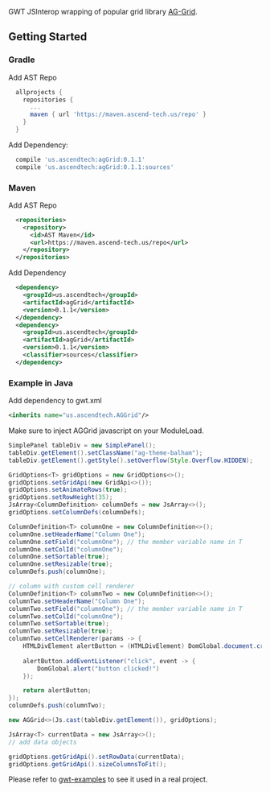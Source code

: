 GWT JSInterop wrapping of popular grid library [AG-Grid](https://www.ag-grid.com/).

## Getting Started

### Gradle

Add AST Repo
```gradle
  allprojects {
    repositories {
      ...
      maven { url 'https://maven.ascend-tech.us/repo' }
    }
  }
```

Add Dependency:
```gradle
  compile 'us.ascendtech:agGrid:0.1.1'
  compile 'us.ascendtech:agGrid:0.1.1:sources'
```

### Maven

Add AST Repo
```xml
  <repositories>
    <repository>
      <id>AST Maven</id>
      <url>https://maven.ascend-tech.us/repo</url>
    </repository>
  </repositories>
```
Add Dependency
```xml
  <dependency>
    <groupId>us.ascendtech</groupId>
    <artifactId>agGrid</artifactId>
    <version>0.1.1</version>
  </dependency>
  <dependency>
    <groupId>us.ascendtech</groupId>
    <artifactId>agGrid</artifactId>
    <version>0.1.1</version>
    <classifier>sources</classifier>
  </dependency>
```

### Example in Java

Add dependency to gwt.xml
```xml
<inherits name="us.ascendtech.AGGrid"/>
```

Make sure to inject AGGrid javascript on your ModuleLoad.

```java
SimplePanel tableDiv = new SimplePanel();
tableDiv.getElement().setClassName("ag-theme-balham");
tableDiv.getElement().getStyle().setOverflow(Style.Overflow.HIDDEN);

GridOptions<T> gridOptions = new GridOptions<>();
gridOptions.setGridApi(new GridApi<>());
gridOptions.setAnimateRows(true);
gridOptions.setRowHeight(35);
JsArray<ColumnDefinition> columnDefs = new JsArray<>();
gridOptions.setColumnDefs(columnDefs);

ColumnDefinition<T> columnOne = new ColumnDefinition<>();
columnOne.setHeaderName("Column One");
columnOne.setField("columnOne"); // the member variable name in T
columnOne.setColId("columnOne");
columnOne.setSortable(true);
columnOne.setResizable(true);
columnDefs.push(columnOne);

// column with custom cell renderer
ColumnDefinition<T> columnTwo = new ColumnDefinition<>();
columnTwo.setHeaderName("Column One");
columnTwo.setField("columnOne"); // the member variable name in T
columnTwo.setColId("columnOne");
columnTwo.setSortable(true);
columnTwo.setResizable(true);
columnTwo.setCellRenderer(params -> {
	HTMLDivElement alertButton = (HTMLDivElement) DomGlobal.document.createElement("button");
	
	alertButton.addEventListener("click", event -> {
		DomGlobal.alert("button clicked!")
	});

	return alertButton;
});
columnDefs.push(columnTwo);

new AGGrid<>(Js.cast(tableDiv.getElement()), gridOptions);

JsArray<T> currentData = new JsArray<>();
// add data objects

gridOptions.getGridApi().setRowData(currentData);
gridOptions.getGridApi().sizeColumnsToFit();

```
Please refer to [gwt-examples](https://github.com/ascendtech/gwt-examples) to see it used in a real project.

